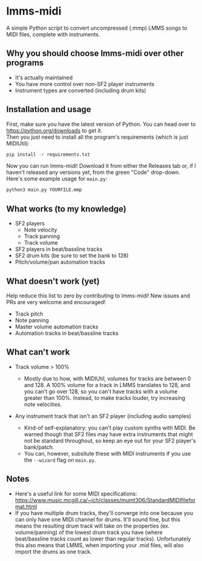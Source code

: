 lmms-midi
=========
A simple Python script to convert uncompressed (.mmp) LMMS songs to MIDI files, complete with instruments.  

## Why you should choose lmms-midi over other programs
* It's actually maintained
* You have more control over non-SF2 player instruments
* Instrument types are converted (including drum kits)

## Installation and usage

First, make sure you have the latest version of Python. You can head over to https://python.org/downloads to get it.  
Then you just need to install all the program's requirements (which is just MIDIUtil):
```bash
pip install -r requirements.txt
```
Now you can run lmms-midi! Download it from either the Releases tab or, if I haven't released any versions yet, from the green "Code" drop-down. Here's some example usage for `main.py`:
```bash
python3 main.py YOURFILE.mmp
```

## What works (to my knowledge)

* SF2 players
    * Note velocity
    * Track panning
    * Track volume
* SF2 players in beat/bassline tracks
* SF2 drum kits (be sure to set the bank to 128)
* Pitch/volume/pan automation tracks

## What doesn't work (yet)
Help reduce this list to zero by contributing to lmms-midi! New issues and PRs are very welcome and encouraged!

* Track pitch
* Note panning
* Master volume automation tracks
* Automation tracks in beat/bassline tracks

## What can't work

* Track volume > 100%
   * Mostly due to how, with MIDIUtil, volumes for tracks are between 0 and 128. A 100% volume for a track in LMMS translates to 128, and you can't go over 128, so you can't have tracks with a volume greater than 100%. Instead, to make tracks louder, try increasing note velocities.

* Any instrument track that isn't an SF2 player (including audio samples)
   * Kind-of self-explanatory: you can't play custom synths with MIDI. Be warned though that SF2 files may have extra instruments that might not be standard throughout, so keep an eye out for your SF2 player's bank/patch.
   * You can, however, subsitute these with MIDI instruments if you use the `--wizard` flag on `main.py`.

## Notes

* Here's a useful link for some MIDI specifications: https://www.music.mcgill.ca/~ich/classes/mumt306/StandardMIDIfileformat.html
* If you have multiple drum tracks, they'll converge into one because you can only have one MIDI channel for drums. It'll sound fine, but this means the resulting drum track will take on the properties (ex. volume/panning) of the lowest drum track you have (where beat/bassline tracks count as lower than regular tracks). Unfortunately this also means that LMMS, when importing your .mid files, will also import the drums as one track.
